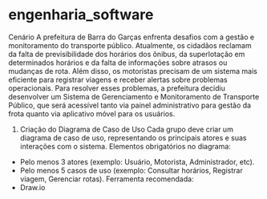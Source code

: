 # engenharia_software

Cenário
A prefeitura de Barra do Garças enfrenta desafios com a gestão e monitoramento do transporte público. Atualmente, os cidadãos reclamam da falta de previsibilidade dos horários dos ônibus, da superlotação em determinados horários e da falta de informações sobre atrasos ou mudanças de rota. Além disso, os motoristas precisam de um sistema mais eficiente para registrar viagens e receber alertas sobre problemas operacionais.
Para resolver esses problemas, a prefeitura decidiu desenvolver um Sistema de Gerenciamento e Monitoramento de Transporte Público, que será acessível tanto via painel administrativo para gestão da frota quanto via aplicativo móvel para os usuários.

1. Criação do Diagrama de Caso de Uso
Cada grupo deve criar um diagrama de caso de uso, representando os principais atores e suas interações com o sistema.
Elementos obrigatórios no diagrama:
 - Pelo menos 3 atores (exemplo: Usuário, Motorista, Administrador, etc).
 - Pelo menos 5 casos de uso (exemplo: Consultar horários, Registrar viagem, Gerenciar rotas).
Ferramenta recomendada:
 - Draw.io
